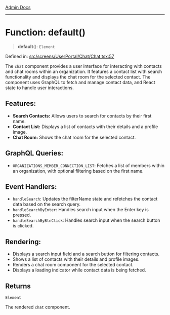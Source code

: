 [Admin Docs](/)

***

# Function: default()

> **default**(): `Element`

Defined in: [src/screens/UserPortal/Chat/Chat.tsx:57](https://github.com/PalisadoesFoundation/talawa-admin/blob/main/src/screens/UserPortal/Chat/Chat.tsx#L57)

The `chat` component provides a user interface for interacting with contacts and chat rooms within an organization.
It features a contact list with search functionality and displays the chat room for the selected contact.
The component uses GraphQL to fetch and manage contact data, and React state to handle user interactions.

## Features:
- **Search Contacts:** Allows users to search for contacts by their first name.
- **Contact List:** Displays a list of contacts with their details and a profile image.
- **Chat Room:** Shows the chat room for the selected contact.

## GraphQL Queries:
- `ORGANIZATIONS_MEMBER_CONNECTION_LIST`: Fetches a list of members within an organization, with optional filtering based on the first name.

## Event Handlers:
- `handleSearch`: Updates the filterName state and refetches the contact data based on the search query.
- `handleSearchByEnter`: Handles search input when the Enter key is pressed.
- `handleSearchByBtnClick`: Handles search input when the search button is clicked.

## Rendering:
- Displays a search input field and a search button for filtering contacts.
- Shows a list of contacts with their details and profile images.
- Renders a chat room component for the selected contact.
- Displays a loading indicator while contact data is being fetched.

## Returns

`Element`

The rendered `chat` component.

